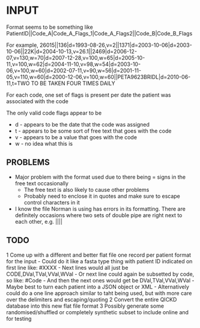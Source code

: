 # INPUT
Format seems to be something like
PatientID||Code_A|Code_A_Flags_1|Code_A_Flags2||Code_B|Code_B_Flags

For example,
26015||136|d=1993-08-26,v=2||1371|d=2003-10-06|d=2003-10-06||22K|d=2004-10-13,v=26.1||2469|d=2006-12-07,v=130,w=70|d=2007-12-28,v=100,w=65|d=2005-10-11,v=100,w=62|d=2004-11-10,v=98,w=54|d=2003-10-06,v=100,w=60|d=2002-07-11,v=90,w=56|d=2001-11-05,v=110,w=60|d=2000-12-06,v=100,w=60||PETA9623BRIDL|d=2010-06-11,t=TWO TO BE TAKEN FOUR TIMES DAILY

For each code, one set of flags is present per date the patient was associated with the code

The only valid code flags appear to be

- d - appears to be the date that the code was assigned
- t - appears to be some sort of free text that goes with the code
- v - appears to be a value that goes with the code
- w - no idea what this is

## PROBLEMS
- Major problem with the format used due to there being = signs in the free text occasionally
    - The free text is also likely to cause other problems
    - Probably need to enclose it in quotes and make sure to escape control characters in it
- I know the file Norman is using has errors in its formatting. There are definitely occasions where two sets of double pipe are right next to each other, e.g. ||||

## TODO
1 Come up with a different and better flat file one record per patient format for the input
    - Could do it like a fasta type thing with patient ID indicated on first line like: #XXXX
        - Next lines would all just be CODE,DVal,TVal,VVal,WVal
        - Or next line could again be subsetted by code, so like: #Code
            - And then the next ones would get be DVal,TVal,VVal,WVal
    - Maybe best to turn each patient into a JSON object or XML
    - Alternatively could do a one line approach similar to taht being used, but with more care over the delimiters and escaping/quoting
2 Convert the entire QICKD database into this new flat file format
3 Possibly generate some randomised/shuffled or completely synthetic subset to include online and for testing